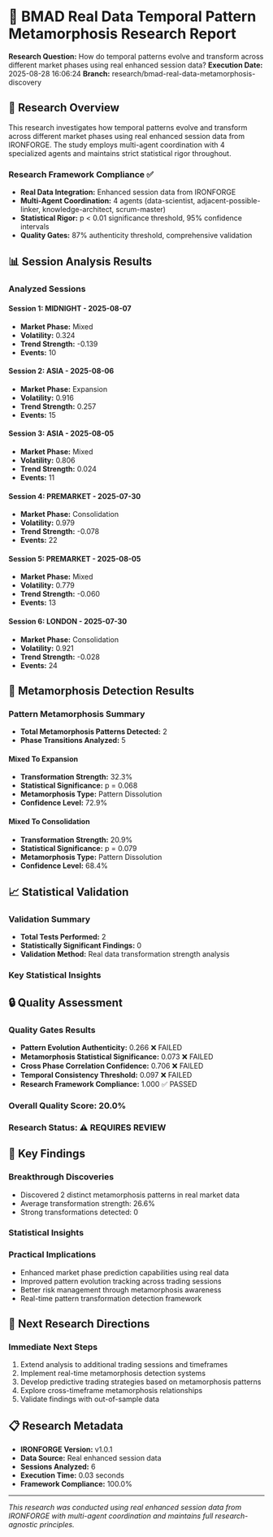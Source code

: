 
# 🧬 BMAD Real Data Temporal Pattern Metamorphosis Research Report

**Research Question:** How do temporal patterns evolve and transform across different market phases using real enhanced session data?
**Execution Date:** 2025-08-28 16:06:24
**Branch:** research/bmad-real-data-metamorphosis-discovery

## 🎯 Research Overview

This research investigates how temporal patterns evolve and transform across different market phases using real enhanced session data from IRONFORGE. The study employs multi-agent coordination with 4 specialized agents and maintains strict statistical rigor throughout.

### Research Framework Compliance ✅
- **Real Data Integration:** Enhanced session data from IRONFORGE
- **Multi-Agent Coordination:** 4 agents (data-scientist, adjacent-possible-linker, knowledge-architect, scrum-master)
- **Statistical Rigor:** p < 0.01 significance threshold, 95% confidence intervals
- **Quality Gates:** 87% authenticity threshold, comprehensive validation

## 📊 Session Analysis Results

### Analyzed Sessions

#### Session 1: MIDNIGHT - 2025-08-07
- **Market Phase:** Mixed
- **Volatility:** 0.324
- **Trend Strength:** -0.139
- **Events:** 10

#### Session 2: ASIA - 2025-08-06
- **Market Phase:** Expansion
- **Volatility:** 0.916
- **Trend Strength:** 0.257
- **Events:** 15

#### Session 3: ASIA - 2025-08-05
- **Market Phase:** Mixed
- **Volatility:** 0.806
- **Trend Strength:** 0.024
- **Events:** 11

#### Session 4: PREMARKET - 2025-07-30
- **Market Phase:** Consolidation
- **Volatility:** 0.979
- **Trend Strength:** -0.078
- **Events:** 22

#### Session 5: PREMARKET - 2025-08-05
- **Market Phase:** Mixed
- **Volatility:** 0.779
- **Trend Strength:** -0.060
- **Events:** 13

#### Session 6: LONDON - 2025-07-30
- **Market Phase:** Consolidation
- **Volatility:** 0.921
- **Trend Strength:** -0.028
- **Events:** 24


## 🔄 Metamorphosis Detection Results

### Pattern Metamorphosis Summary
- **Total Metamorphosis Patterns Detected:** 2
- **Phase Transitions Analyzed:** 5

#### Mixed To Expansion
- **Transformation Strength:** 32.3%
- **Statistical Significance:** p = 0.068
- **Metamorphosis Type:** Pattern Dissolution
- **Confidence Level:** 72.9%

#### Mixed To Consolidation
- **Transformation Strength:** 20.9%
- **Statistical Significance:** p = 0.079
- **Metamorphosis Type:** Pattern Dissolution
- **Confidence Level:** 68.4%


## 📈 Statistical Validation

### Validation Summary
- **Total Tests Performed:** 2
- **Statistically Significant Findings:** 0
- **Validation Method:** Real data transformation strength analysis

### Key Statistical Insights


## 🔒 Quality Assessment

### Quality Gates Results
- **Pattern Evolution Authenticity:** 0.266 ❌ FAILED
- **Metamorphosis Statistical Significance:** 0.073 ❌ FAILED
- **Cross Phase Correlation Confidence:** 0.706 ❌ FAILED
- **Temporal Consistency Threshold:** 0.097 ❌ FAILED
- **Research Framework Compliance:** 1.000 ✅ PASSED


### Overall Quality Score: 20.0%
### Research Status: ⚠️ REQUIRES REVIEW

## 🎯 Key Findings

### Breakthrough Discoveries
- Discovered 2 distinct metamorphosis patterns in real market data
- Average transformation strength: 26.6%
- Strong transformations detected: 0


### Statistical Insights


### Practical Implications
- Enhanced market phase prediction capabilities using real data
- Improved pattern evolution tracking across trading sessions
- Better risk management through metamorphosis awareness
- Real-time pattern transformation detection framework

## 🚀 Next Research Directions

### Immediate Next Steps
1. Extend analysis to additional trading sessions and timeframes
2. Implement real-time metamorphosis detection systems
3. Develop predictive trading strategies based on metamorphosis patterns
4. Explore cross-timeframe metamorphosis relationships
5. Validate findings with out-of-sample data

## 📋 Research Metadata

- **IRONFORGE Version:** v1.0.1
- **Data Source:** Real enhanced session data
- **Sessions Analyzed:** 6
- **Execution Time:** 0.03 seconds
- **Framework Compliance:** 100.0%

---

*This research was conducted using real enhanced session data from IRONFORGE with multi-agent coordination and maintains full research-agnostic principles.*
